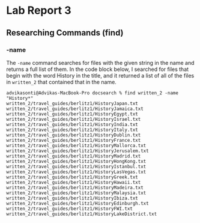 # Lab Report 3

##  Researching Commands (find)

### -name

The `-name` command searches for files with the given string in the name and returns a full list of them. In the code block below, I searched for files that begin with the word History in the title, and it returned a list of all of the files in `written_2` that contained that in the name.

```
advikasonti@Advikas-MacBook-Pro docsearch % find written_2 -name "History*" 
written_2/travel_guides/berlitz1/HistoryJapan.txt
written_2/travel_guides/berlitz1/HistoryJamaica.txt
written_2/travel_guides/berlitz1/HistoryEgypt.txt
written_2/travel_guides/berlitz1/HistoryIsrael.txt
written_2/travel_guides/berlitz1/HistoryIndia.txt
written_2/travel_guides/berlitz1/HistoryItaly.txt
written_2/travel_guides/berlitz1/HistoryDublin.txt
written_2/travel_guides/berlitz1/HistoryFrance.txt
written_2/travel_guides/berlitz1/HistoryMallorca.txt
written_2/travel_guides/berlitz1/HistoryJerusalem.txt
written_2/travel_guides/berlitz1/HistoryMadrid.txt
written_2/travel_guides/berlitz1/HistoryHongKong.txt
written_2/travel_guides/berlitz1/HistoryIstanbul.txt
written_2/travel_guides/berlitz1/HistoryLasVegas.txt
written_2/travel_guides/berlitz1/HistoryGreek.txt
written_2/travel_guides/berlitz1/HistoryHawaii.txt
written_2/travel_guides/berlitz1/HistoryMadeira.txt
written_2/travel_guides/berlitz1/HistoryMalaysia.txt
written_2/travel_guides/berlitz1/HistoryIbiza.txt
written_2/travel_guides/berlitz1/HistoryEdinburgh.txt
written_2/travel_guides/berlitz1/HistoryFWI.txt
written_2/travel_guides/berlitz1/HistoryLakeDistrict.txt
```
